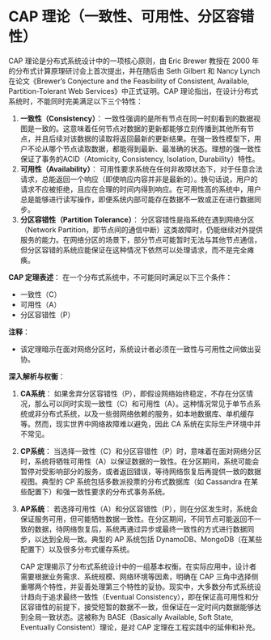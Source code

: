 # CAP 理论（一致性、可用性、分区容错性）

CAP 理论是分布式系统设计中的一项核心原则，由 Eric Brewer 教授在 2000 年的分布式计算原理研讨会上首次提出，并在随后由 Seth Gilbert 和 Nancy Lynch 在论文《Brewer’s Conjecture and the Feasibility of Consistent, Available, Partition-Tolerant Web Services》中正式证明。CAP 理论指出，在设计分布式系统时，不能同时完美满足以下三个特性：

1. **一致性（Consistency）**：
   一致性强调的是所有节点在同一时刻看到的数据视图是一致的。这意味着任何节点对数据的更新都能够立刻传播到其他所有节点，并且后续对该数据的读取将返回最新的更新结果。在强一致性模型下，用户不论从哪个节点读取数据，都能得到最新、最准确的状态。理想的强一致性保证了事务的ACID（Atomicity, Consistency, Isolation, Durability）特性。
2. **可用性（Availability）**：
   可用性要求系统在任何非故障状态下，对于任意合法请求，总能返回一个响应（即使响应内容并非是最新的）。换句话说，用户的请求不应被拒绝，且应在合理的时间内得到响应。在可用性高的系统中，用户总是能够进行读写操作，即便系统内部可能存在数据不一致或正在进行数据同步。
3. **分区容错性（Partition Tolerance）**：
   分区容错性是指系统在遇到网络分区（Network Partition，即节点间的通信中断）这类故障时，仍能继续对外提供服务的能力。在网络分区的场景下，部分节点可能暂时无法与其他节点通信，但分区容错的系统应能保证在这种情况下依然可以处理请求，而不是完全瘫痪。

**CAP 定理表述**：
在一个分布式系统中，不可能同时满足以下三个条件：

- 一致性（C）
- 可用性（A）
- 分区容错性（P）

**注释**：

- 该定理暗示在面对网络分区时，系统设计者必须在一致性与可用性之间做出妥协。

**深入解析与权衡**：

1. **CA系统**：
   如果舍弃分区容错性（P），即假设网络始终稳定，不存在分区情况，那么可以同时实现一致性（C）和可用性（A）。这种情况常见于单节点系统或非分布式系统，以及一些弱网络依赖的服务，如本地数据库、单机缓存等。然而，现实世界中网络故障难以避免，因此 CA 系统在实际生产环境中并不常见。

2. **CP系统**：
   当选择一致性（C）和分区容错性（P）时，意味着在面对网络分区时，系统将牺牲可用性（A）以保证数据的一致性。在分区期间，系统可能会暂停对受影响部分的服务，或者返回错误，等待网络恢复后再提供一致的数据视图。典型的 CP 系统包括多数派投票的分布式数据库（如 Cassandra 在某些配置下）和强一致性要求的分布式事务系统。

3. **AP系统**：
   若选择可用性（A）和分区容错性（P），则在分区发生时，系统会保证服务可用，但可能牺牲数据一致性。在分区期间，不同节点可能返回不一致的数据，待网络恢复后，系统再通过异步或最终一致性的方式进行数据同步，以达到全局一致。典型的 AP 系统包括 DynamoDB、MongoDB（在某些配置下）以及很多分布式缓存系统。

   CAP 定理揭示了分布式系统设计中的一组基本权衡。在实际应用中，设计者需要根据业务需求、系统规模、网络环境等因素，明确在 CAP 三角中选择侧重哪两个特性，并妥善处理第三个特性的妥协。现实中，大多数分布式系统设计趋向于追求最终一致性（Eventual Consistency），即在保证高可用性和分区容错性的前提下，接受短暂的数据不一致，但保证在一定时间内数据能够达到全局一致状态。这被称为 BASE（Basically Available, Soft State, Eventually Consistent）理论，是对 CAP 定理在工程实践中的延伸和补充。